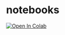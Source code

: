 # notebooks

[![Open In Colab](https://colab.research.google.com/assets/colab-badge.svg)](https://colab.research.google.com/github/midtown-ai/notebooks/)
